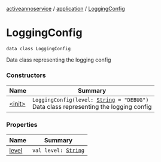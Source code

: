 [activeannoservice](../../index.md) / [application](../index.md) / [LoggingConfig](./index.md)

# LoggingConfig

`data class LoggingConfig`

Data class representing the logging config

### Constructors

| Name | Summary |
|---|---|
| [&lt;init&gt;](-init-.md) | `LoggingConfig(level: `[`String`](https://kotlinlang.org/api/latest/jvm/stdlib/kotlin/-string/index.html)` = "DEBUG")`<br>Data class representing the logging config |

### Properties

| Name | Summary |
|---|---|
| [level](level.md) | `val level: `[`String`](https://kotlinlang.org/api/latest/jvm/stdlib/kotlin/-string/index.html) |

